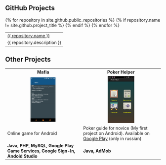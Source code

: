## GitHub Projects

<table>
{% for repository in site.github.public_repositories %}
 {% if repository.name != site.github.project_title %}
  <tr>
   <td><a href="{{ repository.html_url }}">{{ repository.name }}</a></td>
  </tr>
  <tr>
   <td>{{ repository.description }}</td>
  </tr>
 {% endif %}
{% endfor %}
</table>

## Other Projects

<table>
 <tr>
   <td align="center"><b>Mafia</b></td>
   <td align="center"><b>Poker Helper</b></td>
  </tr>
  <tr>
   <td align="center"><img src="/projects/mafia.png" width="35%"></td>
   <td align="center"><img src="/projects/pokerhelper.png" width="35%"></td>
  </tr>
  <tr>
   <td>Online game for Android</td>
   <td>Poker guide for novice (My first project on Android). Available on <a href="https://play.google.com/store/apps/details?id=ru.daringmandarin.pokerhelper">Google Play</a> (only in russian)</td>
  </tr>
  <tr>
   <td><b>Java, PHP, MySQL, Google Play Game Services, Google Sign-In, Andoid Studio</b></td>
   <td><b>Java, AdMob</b></td>
  </tr>
</table>
